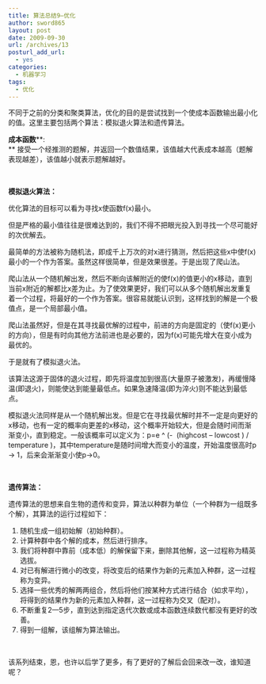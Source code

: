 ```yaml
---
title: 算法总结9—优化
author: sword865
layout: post
date: 2009-09-30
url: /archives/13
posturl_add_url:
  - yes
categories:
  - 机器学习
tags:
  - 优化
---
```

不同于之前的分类和聚类算法，优化的目的是尝试找到一个使成本函数输出最小化的值。这里主要包括两个算法：模拟退火算法和遗传算法。

**成本函数****:  
** 接受一个经推测的题解，并返回一个数值结果，该值越大代表成本越高（题解表现越差），该值越小就表示题解越好。

&nbsp;

**模拟退火算法：**

优化算法的目标可以看为寻找x使函数f(x)最小。

但是严格的最小值往往是很难达到的，我们不得不把眼光投入到寻找一个尽可能好的次优解去。

最简单的方法被称为随机法，即成千上万次的对x进行猜测，然后把这些x中使f(x)最小的一个作为答案。虽然这样很简单，但是效果很差。于是出现了爬山法。

爬山法从一个随机解出发，然后不断向该解附近的使f(x)的值更小的x移动，直到当前x附近的解都比x差为止。为了使效果更好，我们可以从多个随机解出发重复着一个过程，将最好的一个作为答案。很容易就能认识到，这样找到的解是一个极值点，是一个局部最小值。

爬山法虽然好，但是在其寻找最优解的过程中，前进的方向是固定的（使f(x)更小的方向），但是有时向其他方法前进也是必要的，因为f(x)可能先增大在变小成为最优的。

于是就有了模拟退火法。

该算法这源于固体的退火过程，即先将温度加到很高(大量原子被激发)，再缓慢降温(即退火)，则能使达到能量最低点。如果急速降温(即为淬火)则不能达到最低点。

模拟退火法同样是从一个随机解出发。但是它在寻找最优解时并不一定是向更好的x移动，也有一定的概率向更差的x移动，这个概率开始较大，但是会随时间而渐渐变小，直到稳定。一般该概率可以定义为：p=e ^ (-&nbsp; (highcost &ndash; lowcost ) / temperature )，其中temperature是随时间增大而变小的温度，开始温度很高时p -> 1，后来会渐渐变小使p->0。

&nbsp;

**遗传算法：**

遗传算法的思想来自生物的遗传和变异，算法以种群为单位（一个种群为一组既多个解），其算法的运行过程如下：

  1. 随机生成一组初始解（初始种群）。
  2. 计算种群中各个解的成本，然后进行排序。
  3. 我们将种群中靠前（成本低）的解保留下来，删除其他解，这一过程称为精英选拔。
  4. 对已有解进行微小的改变，将改变后的结果作为新的元素加入种群，这一过程称为变异。
  5. 选择一些优秀的解两两组合，然后将他们按某种方式进行结合（如求平均），将得到的结果作为新的元素加入种群，这一过程称为交叉（配对）。
  6. 不断重复2&mdash;5步，直到达到指定迭代次数或成本函数连续数代都没有更好的改善。
  7. 得到一组解，该组解为算法输出。

&nbsp;

该系列结束，恩，也许以后学了更多，有了更好的了解后会回来改一改，谁知道呢？


